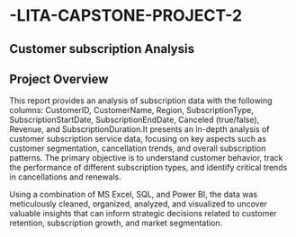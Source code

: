# -LITA-CAPSTONE-PROJECT-2

## Customer subscription Analysis

## Project Overview
This report provides an analysis of subscription data with the following columns: CustomerID, CustomerName, Region, SubscriptionType, SubscriptionStartDate, SubscriptionEndDate, Canceled (true/false), Revenue, and SubscriptionDuration.It presents an in-depth analysis of customer subscription service data, focusing on key aspects such as customer segmentation, cancellation trends, and overall subscription patterns. The primary objective is to understand customer behavior, track the performance of different subscription types, and identify critical trends in cancellations and renewals.

Using a combination of MS Excel, SQL, and Power BI, the data was meticulously cleaned, organized, analyzed, and visualized to uncover valuable insights that can inform strategic decisions related to customer retention, subscription growth, and market segmentation.


